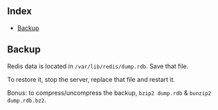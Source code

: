 Index
-----

* [Backup](#backup)

Backup
------

Redis data is located in `/var/lib/redis/dump.rdb`. Save that file.

To restore it, stop the server, replace that file and restart it.

Bonus: to compress/uncompress the backup, `bzip2 dump.rdb` & `bunzip2 dump.rdb.bz2`.

